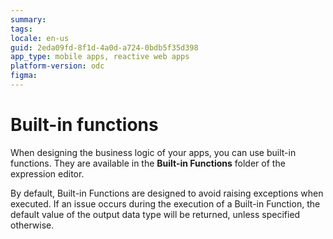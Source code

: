 ```yaml
---
summary:
tags:
locale: en-us
guid: 2eda09fd-8f1d-4a0d-a724-0bdb5f35d398
app_type: mobile apps, reactive web apps
platform-version: odc
figma:
---
```


# Built-in functions

When designing the business logic of your apps, you can use built-in functions. They are available in the **Built-in Functions** folder of the expression editor.

<div class="info" markdown="1">

By default, Built-in Functions are designed to avoid raising exceptions when executed. If an issue occurs during the execution of a Built-in Function, the default value of the output data type will be returned, unless specified otherwise.

</div>
